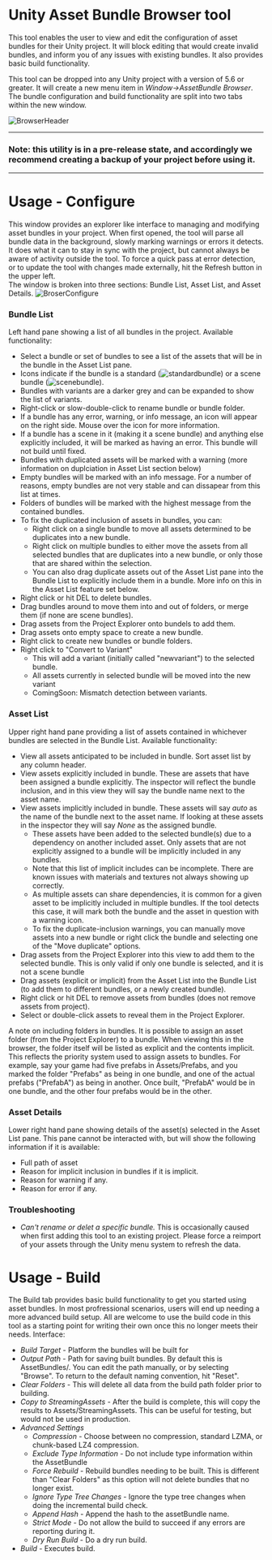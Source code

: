 # Unity Asset Bundle Browser tool

This tool enables the user to view and edit the configuration of asset bundles for their Unity project.  It will block editing that would create invalid bundles, and inform you of any issues with existing bundles.  It also provides basic build functionality.

This tool can be dropped into any Unity project with a version of 5.6 or greater.  It will create a new menu item in *Window->AssetBundle Browser*.  The bundle configuration and build functionality are split into two tabs within the new window.

![BrowserHeader](http://i.imgur.com/gAZnlR5.png)

---
### Note: this utility is in a pre-release state, and accordingly we recommend creating a backup of your project before using it.
---

# Usage - Configure
This window provides an explorer like interface to managing and modifying asset bundles in your project.  When first opened, the tool will parse all bundle data in the background, slowly marking warnings or errors it detects.  It does what it can to stay in sync with the project, but cannot always be aware of activity outside the tool.  To force a quick pass at error detection, or to update the tool with changes made externally, hit the Refresh button in the upper left.  
The window is broken into three sections: Bundle List, Asset List, and Asset Details.
![BroserConfigure](http://i.imgur.com/pMeylnk.png)

### Bundle List
Left hand pane showing a list of all bundles in the project.  Available functionality:
* Select a bundle or set of bundles to see a list of the assets that will be in the bundle in the Asset List pane.
* Icons indicate if the bundle is a standard (![standardbundle](https://github.com/Unity-Technologies/AssetBundles-Browser/blob/master/UnityEngine.AssetBundles/Editor/AssetBundleBrowser/Icons/ABundleBrowserIconY1756Basic.png)) or a scene bundle (![scenebundle](https://github.com/Unity-Technologies/AssetBundles-Browser/blob/master/UnityEngine.AssetBundles/Editor/AssetBundleBrowser/Icons/ABundleBrowserIconY1756Scene.png)).
* Bundles with variants are a darker grey and can be expanded to show the list of variants.
* Right-click or slow-double-click to rename bundle or bundle folder.
* If a bundle has any error, warning, or info message, an icon will appear on the right side.  Mouse over the icon for more information.
* If a bundle has a scene in it (making it a scene bundle) and anything else explicitly included, it will be marked as having an error. This bundle will not build until fixed.
* Bundles with duplicated assets will be marked with a warning (more information on duplciation in Asset List section below)
* Empty bundles will be marked with an info message.  For a number of reasons, empty bundles are not very stable and can dissapear from this list at times.
* Folders of bundles will be marked with the highest message from the contained bundles.
* To fix the duplicated inclusion of assets in bundles, you can:
  * Right click on a single bundle to move all assets determined to be duplicates into a new bundle.
  * Right click on multiple bundles to either move the assets from all selected bundles that are duplicates into a new bundle, or only those that are shared within the selection.
  * You can also drag duplicate assets out of the Asset List pane into the Bundle List to explicitly include them in a bundle.  More info on this in the Asset List feature set below.
* Right click or hit DEL to delete bundles.
* Drag bundles around to move them into and out of folders, or merge them (if none are scene bundles).
* Drag assets from the Project Explorer onto bundels to add them.
* Drag assets onto empty space to create a new bundle.
* Right click to create new bundles or bundle folders.
* Right click to "Convert to Variant"
  * This will add a variant (initially called "newvariant") to the selected bundle.
  * All assets currently in selected bundle will be moved into the new variant
  * ComingSoon: Mismatch detection between variants.


### Asset List
Upper right hand pane providing a list of assets contained in whichever bundles are selected in the Bundle List.  Available functionality:
* View all assets anticipated to be included in bundle. Sort asset list by any column header.
* View assets explicitly included in bundle. These are assets that have been assigned a bundle explicitly.  The inspector will reflect the bundle inclusion, and in this view they will say the bundle name next to the asset name.
* View assets implicitly included in bundle.  These assets will say *auto* as the name of the bundle next to the asset name.  If looking at these assets in the inspector they will say *None* as the assigned bundle.  
  * These assets have been added to the selected bundle(s) due to a dependency on another included asset.  Only assets that are not explicitly assigned to a bundle will be implicitly included in any bundles. 
  * Note that this list of implicit includes can be incomplete.  There are known issues with materials and textures not always showing up correctly.
  * As multiple assets can share dependencies, it is common for a given asset to be implicitly included in multiple bundles.  If the tool detects this case, it will mark both the bundle and the asset in question with a warning icon.
  * To fix the duplicate-inclusion warnings, you can manually move assets into a new bundle or right click the bundle and selecting one of the "Move duplicate" options.
* Drag assets from the Project Explorer into this view to add them to the selected bundle. This is only valid if only one bundle is selected, and it is not a scene bundle
* Drag assets (explicit or implicit) from the Asset List into the Bundle List (to add them to different bundles, or a newly created bundle).
* Right click or hit DEL to remove assets from bundles (does not remove assets from project).
* Select or double-click assets to reveal them in the Project Explorer.

A note on including folders in bundles.  It is possible to assign an asset folder (from the Project Explorer) to a bundle. When viewing this in the browser, the folder itself will be listed as explicit and the contents implicit. This reflects the priority system used to assign assets to bundles. For example, say your game had five prefabs in Assets/Prefabs, and you marked the folder "Prefabs" as being in one bundle, and one of the actual prefabs ("PrefabA") as being in another.  Once built, "PrefabA" would be in one bundle, and the other four prefabs would be in the other.

### Asset Details
Lower right hand pane showing details of the asset(s) selected in the Asset List pane.  This pane cannot be interacted with, but will show the following information if it is available:
* Full path of asset
* Reason for implicit inclusion in bundles if it is implicit.
* Reason for warning if any.
* Reason for error if any.

### Troubleshooting
* *Can't rename or delet a specific bundle.*  This is occasionally caused when first adding this tool to an existing project.  Please force a reimport of your assets through the Unity menu system to refresh the data. 

# Usage - Build
The Build tab provides basic build functionality to get you started using asset bundles.  In most profressional scenarios, users will end up needing a more advanced build setup.  All are welcome to use the build code in this tool as a starting point for writing their own once this no longer meets their needs.  Interface:
* *Build Target* - Platform the bundles will be built for
* *Output Path* - Path for saving built bundles. By default this is AssetBundles/<BuildTargetName>. You can edit the path manually, or by selecting "Browse". To return to the default naming convention, hit "Reset".
* *Clear Folders* - This will delete all data from the build path folder prior to building.  
* *Copy to StreamingAssets* - After the build is complete, this will copy the results to Assets/StreamingAssets. This can be useful for testing, but would not be used in production.
* *Advanced Settings*
  * *Compression* - Choose between no compression, standard LZMA, or chunk-based LZ4 compression.
  * *Exclude Type Information* - Do not include type information within the AssetBundle
  * *Force Rebuild* - Rebuild bundles needing to be built. This is different than "Clear Folders" as this option will not delete bundles that no longer exist.
  * *Ignore Type Tree Changes* - Ignore the type tree changes when doing the incremental build check.
  * *Append Hash* - Append the hash to the assetBundle name.
  * *Strict Mode* - Do not allow the build to succeed if any errors are reporting during it.
  * *Dry Run Build* - Do a dry run build.
* *Build* - Executes build.
